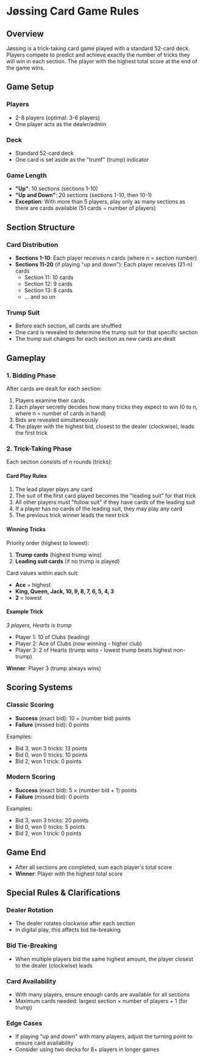 # Jøssing Card Game Rules

## Overview
Jøssing is a trick-taking card game played with a standard 52-card deck. Players compete to predict and achieve exactly the number of tricks they will win in each section. The player with the highest total score at the end of the game wins.

## Game Setup

### Players
- 2-8 players (optimal: 3-6 players)
- One player acts as the dealer/admin

### Deck
- Standard 52-card deck
- One card is set aside as the "trumf" (trump) indicator

### Game Length
- **"Up"**: 10 sections (sections 1-10)
- **"Up and Down"**: 20 sections (sections 1-10, then 10-1)
- **Exception**: With more than 5 players, play only as many sections as there are cards available (51 cards ÷ number of players)

## Section Structure

### Card Distribution
- **Sections 1-10**: Each player receives n cards (where n = section number)
- **Sections 11-20** (if playing "up and down"): Each player receives (21-n) cards
  - Section 11: 10 cards
  - Section 12: 9 cards
  - Section 13: 8 cards
  - ... and so on

### Trump Suit
- Before each section, all cards are shuffled
- One card is revealed to determine the trump suit for that specific section
- The trump suit changes for each section as new cards are dealt

## Gameplay

### 1. Bidding Phase
After cards are dealt for each section:
1. Players examine their cards
2. Each player secretly decides how many tricks they expect to win (0 to n, where n = number of cards in hand)
3. Bids are revealed simultaneously
4. The player with the highest bid, closest to the dealer (clockwise), leads the first trick

### 2. Trick-Taking Phase
Each section consists of n rounds (tricks):

#### Card Play Rules
1. The lead player plays any card
2. The suit of the first card played becomes the "leading suit" for that trick
3. All other players must "follow suit" if they have cards of the leading suit
4. If a player has no cards of the leading suit, they may play any card
5. The previous trick winner leads the next trick

#### Winning Tricks
Priority order (highest to lowest):
1. **Trump cards** (highest trump wins)
2. **Leading suit cards** (if no trump is played)

Card values within each suit:
- **Ace** = highest
- **King, Queen, Jack, 10, 9, 8, 7, 6, 5, 4, 3**
- **2** = lowest

#### Example Trick
*3 players, Hearts is trump*
- Player 1: 10 of Clubs (leading)
- Player 2: Ace of Clubs (now winning - higher club)
- Player 3: 2 of Hearts (trump wins - lowest trump beats highest non-trump)

**Winner**: Player 3 (trump always wins)

## Scoring Systems

### Classic Scoring
- **Success** (exact bid): 10 + (number bid) points
- **Failure** (missed bid): 0 points

Examples:
- Bid 3, won 3 tricks: 13 points
- Bid 0, won 0 tricks: 10 points
- Bid 2, won 1 trick: 0 points

### Modern Scoring
- **Success** (exact bid): 5 × (number bid + 1) points
- **Failure** (missed bid): 0 points

Examples:
- Bid 3, won 3 tricks: 20 points
- Bid 0, won 0 tricks: 5 points
- Bid 2, won 1 trick: 0 points

## Game End
- After all sections are completed, sum each player's total score
- **Winner**: Player with the highest total score

## Special Rules & Clarifications

### Dealer Rotation
- The dealer rotates clockwise after each section
- In digital play, this affects bid tie-breaking

### Bid Tie-Breaking
- When multiple players bid the same highest amount, the player closest to the dealer (clockwise) leads

### Card Availability
- With many players, ensure enough cards are available for all sections
- Maximum cards needed: largest section × number of players + 1 (for trump)

### Edge Cases
- If playing "up and down" with many players, adjust the turning point to ensure card availability
- Consider using two decks for 8+ players in longer games
